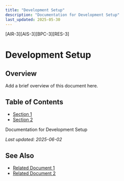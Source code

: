 ```yaml
---
title: "Development Setup"
description: "Documentation for Development Setup"
last_updated: 2025-05-30
---
```

[AIR-3][AIS-3][BPC-3][RES-3]


<!-- markdownlint-disable MD013 line-length -->

# Development Setup

## Overview

Add a brief overview of this document here.

## Table of Contents

- [Section 1](#section-1)
- [Section 2](#section-2)


Documentation for Development Setup

*Last updated: 2025-06-02*

## See Also

- [Related Document 1](./related1.md)
- [Related Document 2](./related2.md)
